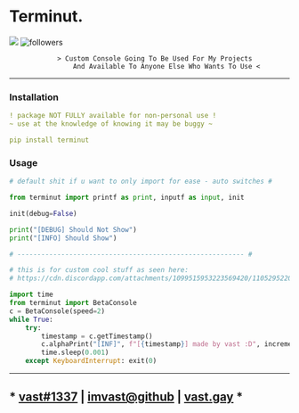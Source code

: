 # Terminut.
<img src="https://img.shields.io/pypi/v/terminut?style=for-the-badge&logo=python">
<img alt="followers" src="https://img.shields.io/github/followers/imvast?color=f429ff&style=for-the-badge&logo=github&label=Follow"/>

```less
            > Custom Console Going To Be Used For My Projects
                And Available To Anyone Else Who Wants To Use <
```

---

### Installation
```yaml
! package NOT FULLY available for non-personal use !
~ use at the knowledge of knowing it may be buggy ~

pip install terminut
```

### Usage
```py
# default shit if u want to only import for ease - auto switches #

from terminut import printf as print, inputf as input, init

init(debug=False)

print("[DEBUG] Should Not Show")
print("[INFO] Should Show")

# --------------------------------------------------------- #

# this is for custom cool stuff as seen here: 
# https://cdn.discordapp.com/attachments/1099515953223569420/1105295220414885998/2023-05-08_20-46-22.mp4

import time
from terminut import BetaConsole
c = BetaConsole(speed=2)
while True:
    try:
        timestamp = c.getTimestamp()
        c.alphaPrint("[INF]", f"[{timestamp}] made by vast :D", increment=False)
        time.sleep(0.001)
    except KeyboardInterrupt: exit(0)
```

---

## * [vast#1337](https://discord.com/users/852976920148967485) | [imvast@github](https://github.com/imvast) | [vast.gay](https://vast.gay) *
